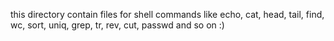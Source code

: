 this directory contain files for shell commands like echo, cat, head, tail, find, wc, sort, uniq, grep, tr, rev, cut, passwd and so on :) 
